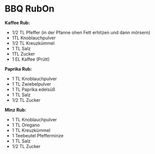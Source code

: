 # BBQ RubOn

**Kaffee Rub:**
- 1/2 TL Pfeffer (in der Pfanne ohen Fett erhitzen und dann mörsern)
- 1TL Knoblauchpulver
- 1/2 TL Kreuzkümmel
- 1 TL Salz
- 1TL Zucker
- 1 EL Kaffee (Prütt)

**Paprika Rub:**
- 1 TL Knoblauchpulver
- 1 TL Zwiebelpulver
- 1 TL Paprika edelsüß
- 1 TL Salz
- 1/2 TL Zucker

**Minz Rub:**
- 1 TL Knoblauchpulver
- 1 TL Oregano
- 1 TL Kreuzkümmel
- 1 Teebeutel Pfefferminze 
- 1 TL Salz
- 1/2 TL Zucker